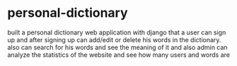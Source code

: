 # personal-dictionary
built a personal dictionary web application with django that a user can sign up and after signing up can add/edit or delete his words in the dictionary. also can search for his words and see the meaning of it and also admin can analyze the statistics of the website and see how many users and words are 
